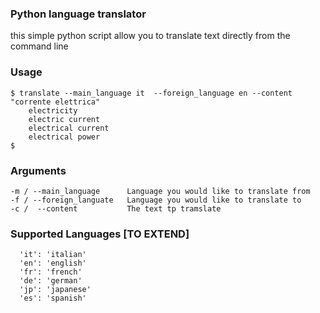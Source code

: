 ### Python language translator

this simple python script allow you to translate text directly from the command line

### Usage

    $ translate --main_language it  --foreign_language en --content "corrente elettrica"
        electricity
        electric current
        electrical current
        electrical power
    $

### Arguments
    -m / --main_language      Language you would like to translate from
    -f / --foreign_languate   Language you would like to translate to
    -c /  --content           The text tp tramslate
    
### Supported Languages [TO EXTEND]
      'it': 'italian'
      'en': 'english'
      'fr': 'french'
      'de': 'german'
      'jp': 'japanese'
      'es': 'spanish'